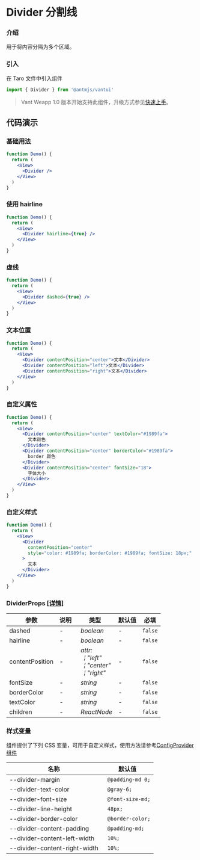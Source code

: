 # Divider 分割线

### 介绍

用于将内容分隔为多个区域。

### 引入

在 Taro 文件中引入组件

```js
import { Divider } from '@antmjs/vantui'
```

> Vant Weapp 1.0 版本开始支持此组件，升级方式参见[快速上手](#/quickstart)。

## 代码演示

### 基础用法

```jsx
function Demo() {
  return (
    <View>
      <Divider />
    </View>
  )
}
```

### 使用 hairline

```jsx
function Demo() {
  return (
    <View>
      <Divider hairline={true} />
    </View>
  )
}
```

### 虚线

```jsx
function Demo() {
  return (
    <View>
      <Divider dashed={true} />
    </View>
  )
}
```

### 文本位置

```jsx
function Demo() {
  return (
    <View>
      <Divider contentPosition="center">文本</Divider>
      <Divider contentPosition="left">文本</Divider>
      <Divider contentPosition="right">文本</Divider>
    </View>
  )
}
```

### 自定义属性

```jsx
function Demo() {
  return (
    <View>
      <Divider contentPosition="center" textColor="#1989fa">
        文本颜色
      </Divider>
      <Divider contentPosition="center" borderColor="#1989fa">
        border 颜色
      </Divider>
      <Divider contentPosition="center" fontSize="18">
        字体大小
      </Divider>
    </View>
  )
}
```

### 自定义样式

```jsx
function Demo() {
  return (
    <View>
      <Divider
        contentPosition="center"
        style="color: #1989fa; borderColor: #1989fa; fontSize: 18px;"
      >
        文本
      </Divider>
    </View>
  )
}
```

### DividerProps [[详情]](https://github.com/AntmJS/vantui/tree/main/packages/vantui/types/divider.d.ts)

| 参数            | 说明 | 类型                                                                                                                                                                           | 默认值 | 必填    |
| --------------- | ---- | ------------------------------------------------------------------------------------------------------------------------------------------------------------------------------ | ------ | ------- |
| dashed          | -    | _&nbsp;&nbsp;boolean<br/>_                                                                                                                                                     | -      | `false` |
| hairline        | -    | _&nbsp;&nbsp;boolean<br/>_                                                                                                                                                     | -      | `false` |
| contentPosition | -    | _&nbsp;&nbsp;attr:<br/>&nbsp;&nbsp;&nbsp;&nbsp;&brvbar;&nbsp;"left"<br/>&nbsp;&nbsp;&nbsp;&nbsp;&brvbar;&nbsp;"center"<br/>&nbsp;&nbsp;&nbsp;&nbsp;&brvbar;&nbsp;"right"<br/>_ | -      | `false` |
| fontSize        | -    | _&nbsp;&nbsp;string<br/>_                                                                                                                                                      | -      | `false` |
| borderColor     | -    | _&nbsp;&nbsp;string<br/>_                                                                                                                                                      | -      | `false` |
| textColor       | -    | _&nbsp;&nbsp;string<br/>_                                                                                                                                                      | -      | `false` |
| children        | -    | _&nbsp;&nbsp;ReactNode<br/>_                                                                                                                                                   | -      | `false` |

### 样式变量

组件提供了下列 CSS 变量，可用于自定义样式，使用方法请参考[ConfigProvider 组件](https://antmjs.github.io/vantui/#/config-provider)

| 名称                          | 默认值            |
| ----------------------------- | ----------------- |
| --divider-margin              | ` @padding-md 0;` |
| --divider-text-color          | ` @gray-6;`       |
| --divider-font-size           | ` @font-size-md;` |
| --divider-line-height         | ` 48px;`          |
| --divider-border-color        | ` @border-color;` |
| --divider-content-padding     | ` @padding-md;`   |
| --divider-content-left-width  | ` 10%;`           |
| --divider-content-right-width | ` 10%;`           |
